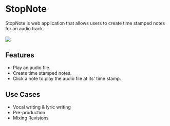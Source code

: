 <h1>StopNote</h1>
StopNote is web application that allows users to create time stamped notes for an audio track.
<br>
<br>
<img src="https://media.giphy.com/media/4No2qHJv7yX704IBxq/giphy.gif">

<h2>Features</h2>

* Play an audio file.
* Create time stamped notes.
* Click a note to play the audio file at its' time stamp.

<h2>Use Cases</h2>

* Vocal writing & lyric writing
* Pre-production
* Mixing Revisions

